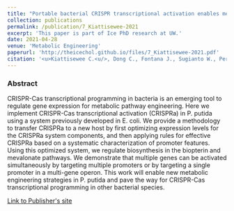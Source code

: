 ```yaml
---
title: "Portable bacterial CRISPR transcriptional activation enables metabolic engineering in <i>Pseudomonas putida<i/>"
collection: publications
permalink: /publication/7_Kiattisewee-2021
excerpt: 'This paper is part of Ice PhD research at UW.'
date: 2021-04-28
venue: 'Metabolic Engineering'
paperurl: 'http://theicechol.github.io/files/7_Kiattisewee-2021.pdf'
citation: '<u>Kiattisewee C.<u/>, Dong C., Fontana J., Sugianto W., Peralta-Yahya P., Carothers J.M., Zalatan J.G. (2021). &quot;Portable bacterial CRISPR transcriptional activation enables metabolic engineering in <i>Pseudomonas putida<i/>.&quot; <i>Metabolic Engineering</i>. 66:283-295. PMID: 33930546.'
---
```


### Abstract

CRISPR-Cas transcriptional programming in bacteria is an emerging tool to regulate gene expression for metabolic pathway engineering. Here we implement CRISPR-Cas transcriptional activation (CRISPRa) in P. putida using a system previously developed in E. coli. We provide a methodology to transfer CRISPRa to a new host by first optimizing expression levels for the CRISPRa system components, and then applying rules for effective CRISPRa based on a systematic characterization of promoter features. Using this optimized system, we regulate biosynthesis in the biopterin and mevalonate pathways. We demonstrate that multiple genes can be activated simultaneously by targeting multiple promoters or by targeting a single promoter in a multi-gene operon. This work will enable new metabolic engineering strategies in P. putida and pave the way for CRISPR-Cas transcriptional programming in other bacterial species.

[Link to Publisher's site](https://www.sciencedirect.com/science/article/pii/S109671762100063X)
